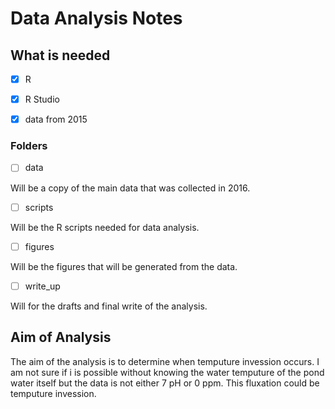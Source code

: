 # Data Analysis Notes 

## What is needed 

- [x] R

- [x] R Studio

- [x] data from 2015

### Folders 

- [ ] data

Will be a copy of the main data that was collected in 2016.

- [ ] scripts

Will be the R scripts needed for data analysis.

- [ ] figures

Will be the figures that will be generated from the data.

- [ ] write_up

Will for the drafts and final write of the analysis.

## Aim of Analysis

The aim of the analysis is to determine when temputure invession occurs.  I am not sure if i is possible without knowing the water temputure of the pond water itself but the data is not either 7 pH or 0 ppm.  This fluxation could be temputure invession.
